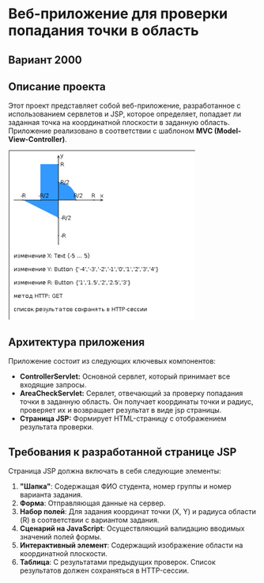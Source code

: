 # Веб-приложение для проверки попадания точки в область

## Вариант 2000

## Описание проекта

Этот проект представляет собой веб-приложение, разработанное с использованием сервлетов и JSP, которое определяет, попадает ли заданная точка на координатной плоскости в заданную область. Приложение реализовано в соответствии с шаблоном **MVC (Model-View-Controller)**.

![Альтернативный текст](plane.jpg)

## Архитектура приложения

Приложение состоит из следующих ключевых компонентов:

*   **ControllerServlet:** Основной сервлет, который принимает все входящие запросы. 
*   **AreaCheckServlet:** Сервлет, отвечающий за проверку попадания точки в заданную область. Он получает координаты точки и радиус, проверяет их и возвращает результат в виде jsp страницы.
*   **Страница JSP:** Формирует HTML-страницу с отображением результата проверки.

## Требования к разработанной странице JSP

Страница JSP должна включать в себя следующие элементы:

1.  **"Шапка"**: Содержащая ФИО студента, номер группы и номер варианта задания.
2.  **Форма**: Отправляющая данные на сервер.
3.  **Набор полей**: Для задания координат точки (X, Y) и радиуса области (R) в соответствии с вариантом задания.
4.  **Сценарий на JavaScript**: Осуществляющий валидацию вводимых значений полей формы.
5.  **Интерактивный элемент**: Содержащий изображение области на координатной плоскости.
6.  **Таблица**: С результатами предыдущих проверок. Список результатов должен сохраняться в HTTP-сессии.



